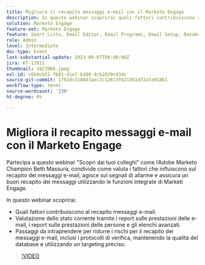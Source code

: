 ```yaml
---
title: Migliora il recapito messaggi e-mail con il Marketo Engage
description: In questo webinar scoprirai quali fattori contribuiscono al recapito dei messaggi e-mail.  Valutazione dello stato corrente tramite i report sulle prestazioni delle e-mail, i report sulle prestazioni delle persone e gli elenchi avanzati.  Passaggi da intraprendere per ridurre i rischi per il recapito dei messaggi e-mail, inclusi i protocolli di verifica, mantenendo la qualità del database e utilizzando un targeting preciso.
solution: Marketo Engage
feature-set: Marketo Engage
feature: Smart Lists, Email Editor, Email Programs, Email Setup, Database, Target Account Management, Deliverability, Performance Insights
role: Admin
level: Intermediate
doc-type: Event
last-substantial-update: 2023-09-07T00:00:00Z
jira: KT-13911
thumbnail: 3423966.jpeg
exl-id: c6b9cb51-fb81-41e7-b100-9cb2029c43dc
source-git-commit: 1792dc318643aec2c12613f621361d72a7a918b1
workflow-type: tm+mt
source-wordcount: '139'
ht-degree: 0%

---
```


# Migliora il recapito messaggi e-mail con il Marketo Engage

Partecipa a questo webinar &quot;Scopri dai tuoi colleghi&quot; come l’Adobe Marketo Champion Beth Massura, condivide come valuta i fattori che influiscono sul recapito dei messaggi e-mail, agisce sui segnali di allarme e assicura un buon recapito dei messaggi utilizzando le funzioni integrate di Marketi Engage.

In questo webinar scoprirai:

* Quali fattori contribuiscono al recapito messaggi e-mail.
* Valutazione dello stato corrente tramite i report sulle prestazioni delle e-mail, i report sulle prestazioni delle persone e gli elenchi avanzati.
* Passaggi da intraprendere per ridurre i rischi per il recapito dei messaggi e-mail, inclusi i protocolli di verifica, mantenendo la qualità del database e utilizzando un targeting preciso.

>[!VIDEO](https://video.tv.adobe.com/v/3423966/?learn=on)
